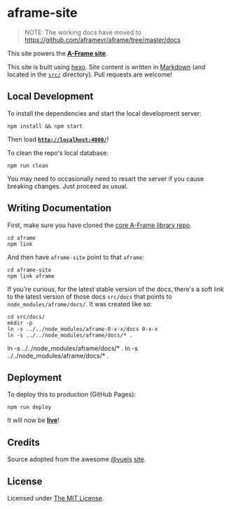 # aframe-site

> NOTE: The working docs have moved to https://github.com/aframevr/aframe/tree/master/docs

This site powers the __[A-Frame site](https://aframe.io/)__.

This site is built using [hexo](http://hexo.io/). Site content is written in [Markdown](http://daringfireball.net/projects/markdown/syntax) (and located in the [`src/`](src/) directory). Pull requests are welcome!


## Local Development

To install the dependencies and start the local development server:

    npm install && npm start

Then load __[`http://localhost:4000/`](http://localhost:4000/)__!

To clean the repo's local database:

    npm run clean

You may need to occasionally need to resart the server if you cause breaking changes. Just proceed as usual.


## Writing Documentation

First, make sure you have cloned the [core A-Frame library repo](https://github.com/aframevr/aframe).

    cd aframe
    npm link

And then have `aframe-site` point to that `aframe`:

    cd aframe-site
    npm link aframe

If you're curious, for the latest stable version of the docs, there's a soft link to the latest version of those docs `src/docs` that points to `node_modules/aframe/docs/`. It was created like so:

    cd src/docs/
    mkdir -p
    ln -s ../../node_modules/aframe-0-x-x/docs 0-x-x
    ln -s ../../node_modules/aframe/docs/* .

ln -s ../../node_modules/aframe/docs/* .
ln -s ../../node_modules/aframe/docs/* .


## Deployment

To deploy this to production (GitHub Pages):

    npm run deploy

It will now be __[live](https://aframe.io/)__!


## Credits

Source adopted from the awesome [@vuejs](https://github.com/vuejs/) [site](https://github.com/vuejs/vuejs.org/).


## License

Licensed under [The MIT License](LICENSE).

